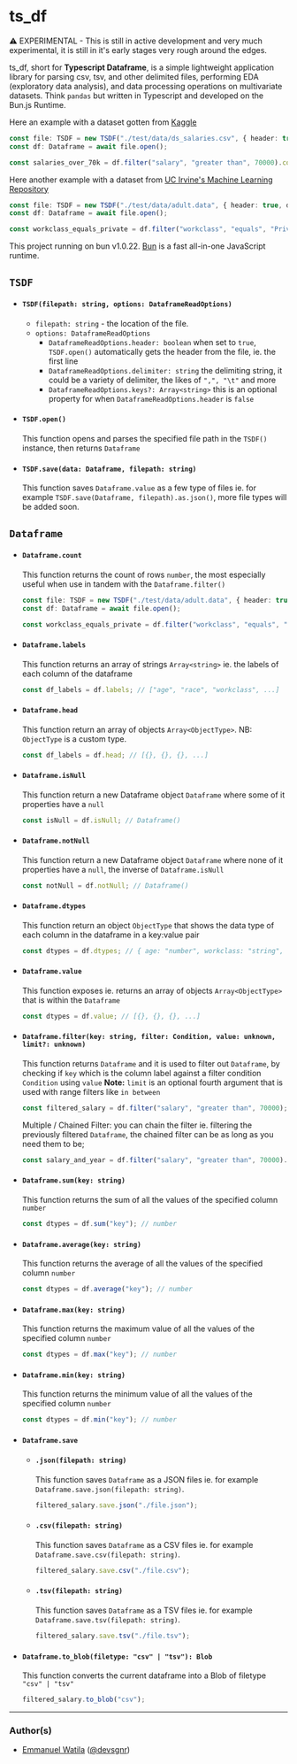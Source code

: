 # ts_df

⚠️ EXPERIMENTAL - This is still in active development and very much experimental, it is still in it's early stages very rough around the edges.

ts_df, short for **Typescript Dataframe**, is a simple lightweight application library for parsing csv, tsv, and other delimited files, performing EDA (exploratory data analysis), and data processing operations on multivariate datasets. Think `pandas` but written in Typescript and developed on the Bun.js Runtime.

Here an example with a dataset gotten from [Kaggle](https://www.kaggle.com/datasets/inductiveanks/employee-salaries-for-different-job-roles)

```typescript
const file: TSDF = new TSDF("./test/data/ds_salaries.csv", { header: true, delimiter: "," });
const df: Dataframe = await file.open();

const salaries_over_70k = df.filter("salary", "greater than", 70000).count; // 447;
```

Here another example with a dataset from [UC Irvine's Machine Learning Repository](https://archive.ics.uci.edu/dataset/2/adult)

```typescript
const file: TSDF = new TSDF("./test/data/adult.data", { header: true, delimiter: "," });
const df: Dataframe = await file.open();

const workclass_equals_private = df.filter("workclass", "equals", "Private").count; // 22,696
```

This project running on bun v1.0.22. [Bun](https://bun.sh) is a fast all-in-one JavaScript runtime.

## `TSDF`

- #### `TSDF(filepath: string, options: DataframeReadOptions)`
  - `filepath: string` - the location of the file.
  - `options: DataframeReadOptions`
    - `DataframeReadOptions.header: boolean` when set to `true`, `TSDF.open()` automatically gets the header from the file, ie. the first line
    - `DataframeReadOptions.delimiter: string` the delimiting string, it could be a variety of delimiter, the likes of `",", "\t"` and more
    - `DataframeReadOptions.keys?: Array<string>` this is an optional property for when `DataframeReadOptions.header` is `false`
- #### `TSDF.open()`
  This function opens and parses the specified file path in the `TSDF()` instance, then returns `Dataframe`
- #### `TSDF.save(data: Dataframe, filepath: string)`
  This function saves `Dataframe.value` as a few type of files ie. for example `TSDF.save(Dataframe, filepath).as.json()`, more file types will be added soon.

## `Dataframe`

- #### `Dataframe.count`

  This function returns the count of rows `number`, the most especially useful when use in tandem with the `Dataframe.filter()`

  ```typescript
  const file: TSDF = new TSDF("./test/data/adult.data", { header: true, delimiter: "," });
  const df: Dataframe = await file.open();

  const workclass_equals_private = df.filter("workclass", "equals", "Private").count; // 22,696
  ```

- #### `Dataframe.labels`

  This function returns an array of strings `Array<string>` ie. the labels of each column of the dataframe

  ```typescript
  const df_labels = df.labels; // ["age", "race", "workclass", ...]
  ```

- #### `Dataframe.head`

  This function return an array of objects `Array<ObjectType>`. NB: `ObjectType` is a custom type.

  ```typescript
  const df_labels = df.head; // [{}, {}, {}, ...]
  ```

- #### `Dataframe.isNull`

  This function return a new Dataframe object `Dataframe` where some of it properties have a `null`

  ```typescript
  const isNull = df.isNull; // Dataframe()
  ```

- #### `Dataframe.notNull`

  This function return a new Dataframe object `Dataframe` where none of it properties have a `null`, the inverse of `Dataframe.isNull`

  ```typescript
  const notNull = df.notNull; // Dataframe()
  ```

- #### `Dataframe.dtypes`

  This function return an object `ObjectType` that shows the data type of each column in the dataframe in a key:value pair

  ```typescript
  const dtypes = df.dtypes; // { age: "number", workclass: "string", ... }
  ```

- #### `Dataframe.value`

  This function exposes ie. returns an array of objects `Array<ObjectType>` that is within the `Dataframe`

  ```typescript
  const dtypes = df.value; // [{}, {}, {}, ...]
  ```

- #### `Dataframe.filter(key: string, filter: Condition, value: unknown, limit?: unknown)`

  This function returns `Dataframe` and it is used to filter out `Dataframe`, by checking if `key` which is the column label against a filter condition `Condition` using `value`
  **Note:** `limit` is an optional fourth argument that is used with range filters like `in between`

  ```typescript
  const filtered_salary = df.filter("salary", "greater than", 70000); // Dataframe
  ```

  Multiple / Chained Filter: you can chain the filter ie. filtering the previously filtered `Dataframe`, the chained filter can be as long as you need them to be;

  ```typescript
  const salary_and_year = df.filter("salary", "greater than", 70000).filter("work_year", "equals", 2020); // Dataframe
  ```

- #### `Dataframe.sum(key: string)`

  This function returns the sum of all the values of the specified column `number`

  ```typescript
  const dtypes = df.sum("key"); // number
  ```

- #### `Dataframe.average(key: string)`

  This function returns the average of all the values of the specified column `number`

  ```typescript
  const dtypes = df.average("key"); // number
  ```

- #### `Dataframe.max(key: string)`

  This function returns the maximum value of all the values of the specified column `number`

  ```typescript
  const dtypes = df.max("key"); // number
  ```

- #### `Dataframe.min(key: string)`

  This function returns the minimum value of all the values of the specified column `number`

  ```typescript
  const dtypes = df.min("key"); // number
  ```

- #### `Dataframe.save`
  - #### `.json(filepath: string)`
    This function saves `Dataframe` as a JSON files ie. for example `Dataframe.save.json(filepath: string)`.
    ```typescript
    filtered_salary.save.json("./file.json");
    ```
  - #### `.csv(filepath: string)`
    This function saves `Dataframe` as a CSV files ie. for example `Dataframe.save.csv(filepath: string)`.
    ```typescript
    filtered_salary.save.csv("./file.csv");
    ```
  - #### `.tsv(filepath: string)`
    This function saves `Dataframe` as a TSV files ie. for example `Dataframe.save.tsv(filepath: string)`.
    ```typescript
    filtered_salary.save.tsv("./file.tsv");
    ```
- #### `Dataframe.to_blob(filetype: "csv" | "tsv"): Blob`
  This function converts the current dataframe into a Blob of filetype `"csv" | "tsv"`
  ```typescript
  filtered_salary.to_blob("csv");
  ```

---

### Author(s)

- [Emmanuel Watila](https://devsgnr.xyz) ([@devsgnr](https://github.com/devsgnr))

